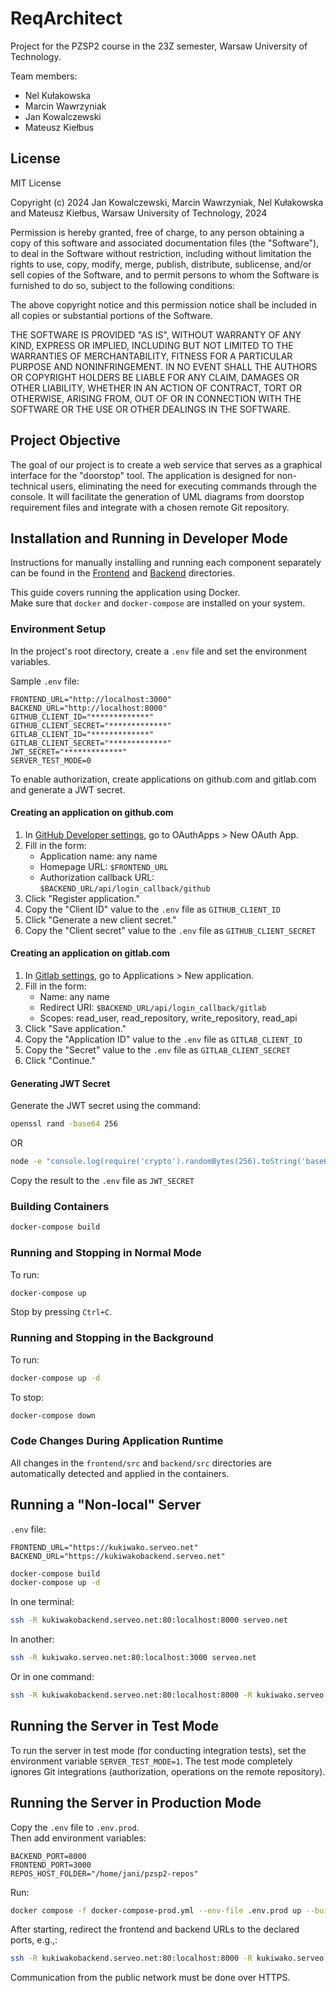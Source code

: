 # ReqArchitect

Project for the PZSP2 course in the 23Z semester, Warsaw University of Technology.

Team members:

-   Nel Kułakowska
-   Marcin Wawrzyniak
-   Jan Kowalczewski
-   Mateusz Kiełbus

## License

MIT License

Copyright (c) 2024 Jan Kowalczewski, Marcin Wawrzyniak, Nel Kułakowska and Mateusz Kiełbus, Warsaw University of Technology, 2024

Permission is hereby granted, free of charge, to any person obtaining a copy
of this software and associated documentation files (the "Software"), to deal
in the Software without restriction, including without limitation the rights
to use, copy, modify, merge, publish, distribute, sublicense, and/or sell
copies of the Software, and to permit persons to whom the Software is
furnished to do so, subject to the following conditions:

The above copyright notice and this permission notice shall be included in all
copies or substantial portions of the Software.

THE SOFTWARE IS PROVIDED "AS IS", WITHOUT WARRANTY OF ANY KIND, EXPRESS OR
IMPLIED, INCLUDING BUT NOT LIMITED TO THE WARRANTIES OF MERCHANTABILITY,
FITNESS FOR A PARTICULAR PURPOSE AND NONINFRINGEMENT. IN NO EVENT SHALL THE
AUTHORS OR COPYRIGHT HOLDERS BE LIABLE FOR ANY CLAIM, DAMAGES OR OTHER
LIABILITY, WHETHER IN AN ACTION OF CONTRACT, TORT OR OTHERWISE, ARISING FROM,
OUT OF OR IN CONNECTION WITH THE SOFTWARE OR THE USE OR OTHER DEALINGS IN THE
SOFTWARE.

## Project Objective

The goal of our project is to create a web service that serves as a graphical interface for the "doorstop" tool. The application is designed for non-technical users, eliminating the need for executing commands through the console. It will facilitate the generation of UML diagrams from doorstop requirement files and integrate with a chosen remote Git repository.

## Installation and Running in Developer Mode

Instructions for manually installing and running each component separately can be found in the [Frontend](frontend/README.md) and [Backend](backend/README.md) directories.

This guide covers running the application using Docker.  
Make sure that `docker` and `docker-compose` are installed on your system.

### Environment Setup

In the project's root directory, create a `.env` file and set the environment variables.

Sample `.env` file:

```text
FRONTEND_URL="http://localhost:3000"
BACKEND_URL="http://localhost:8000"
GITHUB_CLIENT_ID="*************"
GITHUB_CLIENT_SECRET="*************"
GITLAB_CLIENT_ID="*************"
GITLAB_CLIENT_SECRET="*************"
JWT_SECRET="*************"
SERVER_TEST_MODE=0
```

To enable authorization, create applications on github.com and gitlab.com and generate a JWT secret.

#### Creating an application on github.com

1. In [GitHub Developer settings](https://github.com/settings/apps), go to OAuthApps > New OAuth App.
2. Fill in the form:
   - Application name: any name
   - Homepage URL: `$FRONTEND_URL`
   - Authorization callback URL: `$BACKEND_URL/api/login_callback/github`
3. Click "Register application."
4. Copy the "Client ID" value to the `.env` file as `GITHUB_CLIENT_ID`
5. Click "Generate a new client secret."
6. Copy the "Client secret" value to the `.env` file as `GITHUB_CLIENT_SECRET`

#### Creating an application on gitlab.com

1. In [Gitlab settings](https://gitlab.com/-/user_settings/profile), go to Applications > New application.
2. Fill in the form:
   - Name: any name
   - Redirect URI: `$BACKEND_URL/api/login_callback/gitlab`
   - Scopes: read_user, read_repository, write_repository, read_api
3. Click "Save application."
4. Copy the "Application ID" value to the `.env` file as `GITLAB_CLIENT_ID`
5. Copy the "Secret" value to the `.env` file as `GITLAB_CLIENT_SECRET`
6. Click "Continue."

#### Generating JWT Secret

Generate the JWT secret using the command:

```bash
openssl rand -base64 256
```

OR

```bash
node -e "console.log(require('crypto').randomBytes(256).toString('base64'));"
```

Copy the result to the `.env` file as `JWT_SECRET`

### Building Containers

```bash
docker-compose build
```

### Running and Stopping in Normal Mode

To run:

```bash
docker-compose up
```

Stop by pressing `Ctrl+C`.

### Running and Stopping in the Background

To run:

```bash
docker-compose up -d
```

To stop:

```bash
docker-compose down
```

### Code Changes During Application Runtime

All changes in the `frontend/src` and `backend/src` directories are automatically detected and applied in the containers.

## Running a "Non-local" Server

`.env` file:

```text
FRONTEND_URL="https://kukiwako.serveo.net"
BACKEND_URL="https://kukiwakobackend.serveo.net"
```

```bash
docker-compose build
docker-compose up -d
```

In one terminal:

```bash
ssh -R kukiwakobackend.serveo.net:80:localhost:8000 serveo.net
```

In another:

```bash
ssh -R kukiwako.serveo.net:80:localhost:3000 serveo.net
```

Or in one command:

```bash
ssh -R kukiwakobackend.serveo.net:80:localhost:8000 -R kukiwako.serveo.net:80:localhost:3000 serveo.net
```

## Running the Server in Test Mode

To run the server in test mode (for conducting integration tests), set the environment variable `SERVER_TEST_MODE=1`. The test mode completely ignores Git integrations (authorization, operations on the remote repository).

## Running the Server in Production Mode

Copy the `.env` file to `.env.prod`.  
Then add environment variables:

```text
BACKEND_PORT=8000
FRONTEND_PORT=3000
REPOS_HOST_FOLDER="/home/jani/pzsp2-repos"
```

Run:

```bash
docker compose -f docker-compose-prod.yml --env-file .env.prod up --build
```

After starting, redirect the frontend and backend URLs to the declared ports, e.g.,:

```bash
ssh -R kukiwakobackend.serveo.net:80:localhost:8000 -R kukiwako.serveo.net:80:localhost:3000 serveo.net
```

Communication from the public network must be done over HTTPS.
